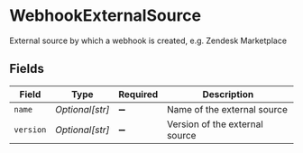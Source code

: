 # WebhookExternalSource

External source by which a webhook is created, e.g. Zendesk Marketplace


## Fields

| Field                          | Type                           | Required                       | Description                    |
| ------------------------------ | ------------------------------ | ------------------------------ | ------------------------------ |
| `name`                         | *Optional[str]*                | :heavy_minus_sign:             | Name of the external source    |
| `version`                      | *Optional[str]*                | :heavy_minus_sign:             | Version of the external source |